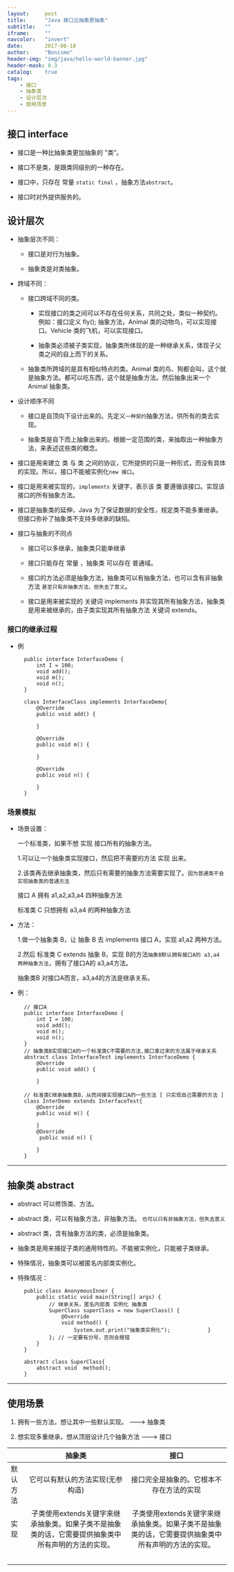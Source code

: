 ```yaml
---
layout:     post
title:      "Java 接口比抽象更抽象"
subtitle:   ""
iframe:     ""
navcolor:   "invert"
date:       2017-06-18
author:     "Bonismo"
header-img: "img/java/hello-world-banner.jpg"
header-mask: 0.3
catalog:    true
tags:
    - 接口
    - 抽象类
    - 设计层次
    - 使用场景
---
```


## 接口 interface

- 接口是一种比抽象类更加抽象的 "类”。

- 接口不是类，是跟类同级别的一种存在。

- 接口中，只存在 常量 `static final` ，抽象方法`abstract`。

- 接口时对外提供服务的。

## 设计层次

- 抽象层次不同：

    - 接口是对行为抽象。

    - 抽象类是对类抽象。

- 跨域不同：

    - 接口跨域不同的类。

        - 实现接口的类之间可以不存在任何关系，共同之处，类似一种契约。例如：接口定义 fly(); 抽象方法，Animal 类的动物鸟，可以实现接口。Vehicle 类的飞机，可以实现接口。


        - 抽象类必须被子类实现，抽象类所体现的是一种继承关系，体现子父类之间的自上而下的关系。

    - 抽象类所跨域的是具有相似特点的类。Animal 类的鸟、狗都会叫，这个就是抽象方法。都可以吃东西，这个就是抽象方法。然后抽象出来一个 Animal 抽象类。

- 设计顺序不同

    - 接口是自顶向下设计出来的。先定义`一种契约`抽象方法，供所有的类去实现。

    - 抽象类是自下而上抽象出来的。根据一定范围的类，来抽取出一种抽象方法，来表述这些类的概念。

- 接口是用来建立 类 与 类 之间的协议，它所提供的只是一种形式，而没有具体的实现。所以，接口不能被实例化`new 接口`。

- 接口是用来被实现的，`implements` 关键字，表示该 类 要遵循该接口。实现该接口的所有抽象方法。

- 接口是抽象类的延伸，Java 为了保证数据的安全性，规定类不能多重继承。但接口弥补了抽象类不支持多继承的缺陷。

- 接口与抽象的不同点

    - 接口可以多继承，抽象类只能单继承

    - 接口只能存在 常量 ，抽象类 可以存在 普通域。

    - 接口的方法必须是抽象方法，抽象类可以有抽象方法，也可以含有非抽象方法 `甚至只有非抽象方法，但失去了意义`。

    - 接口是用来被实现的 关键词 implements 并实现其所有抽象方法，抽象类是用来被继承的，由子类实现其所有抽象方法 关键词 extends。


### 接口的继承过程

- 例

        public interface InterfaceDemo {
            int I = 100;
            void add();
            void m();
            void n();
        }

        class InterfaceClass implements InterfaceDemo{
            @Override
            public void add() {

            }

            @Override
            public void m() {

            }

            @Override
            public void n() {

            }
        }

### 场景模拟

- 场景设置：

    一个标准类，如果不想 实现 接口所有的抽象方法。

    1.可以让一个抽象类实现接口，然后把不需要的方法 实现 出来。

    2.该类再去继承抽象类，然后只有需要的抽象方法需要实现了。`因为普通类不会实现抽象类的普通方法`

    接口 A 拥有 a1,a2,a3,a4  四种抽象方法

    标准类 C 只想拥有 a3,a4 的两种抽象方法

- 方法：

    1.做一个抽象类 B，让 抽象 B 去 implements 接口 A，实现 a1,a2 两种方法。

    2.然后 标准类 C extends 抽象 B，实现 B的方法`抽象B默认拥有接口A的 a3,a4 两种抽象方法`，拥有了接口A的 a3,a4方法。

    抽象类B 对接口A而言，a3,a4的方法是继承关系。

- 例：

        // 接口A
        public interface InterfaceDemo {
            int I = 100;
            void add();
            void m();
            void n();
        }
        // 抽象类B实现接口A的一个标准类C不需要的方法,接口拿过来的方法属于继承关系
        abstract class InterfaceTest implements InterfaceDemo {
            @Override
            public void add() {

            }

        // 标准类C继承抽象类B，从而间接实现接口A的一些方法 [ 只实现自己需要的方法 ]
        class InterDemo extends InterfaceTest{
            @Override
            public void m() {

            }
            @Override
             public void n() {

            }
        }

-----

## 抽象类 abstract

- abstract 可以修饰类、方法。

- abstract 类，可以有抽象方法，非抽象方法。 `也可以只有非抽象方法，但失去意义`

- abstract 类，含有抽象方法的类，必须是抽象类。

- 抽象类是用来捕捉子类的通用特性的。不能被实例化，只能被子类继承。

- 特殊情况，抽象类可以被匿名内部类实例化。

- 特殊情况：


        public class AnonymousInner {
            public static void main(String[] args) {
                // 继承关系，匿名内部类 实例化 抽象类
                SuperClass superClass = new SuperClass() {
                    @Override
                    void method() {
                        System.out.print("抽象类实例化");            }
                }; // 一定要有分号，否则会报错
            }
        }

        abstract class SuperClass{
            abstract void  method();
        }

----

## 使用场景

1. 拥有一些方法，想让其中一些默认实现。      ———> 抽象类

2. 想实现多重继承，想从顶层设计几个抽象方法   ———> 接口


||抽象类|接口|
|---|:---:|:---:|
|默认方法|它可以有默认的方法实现(无参构造)|接口完全是抽象的。它根本不存在方法的实现|
|实现|子类使用extends关键字来继承抽象类。如果子类不是抽象类的话，它需要提供抽象类中所有声明的方法的实现。|子类使用extends关键字来继承抽象类。如果子类不是抽象类的话，它需要提供抽象类中所有声明的方法的实现。|
||||
||||
||||
||||
||||